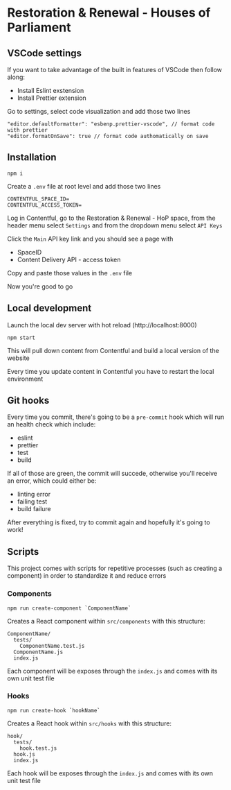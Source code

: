 # Restoration & Renewal - Houses of Parliament

## VSCode settings

If you want to take advantage of the built in features of VSCode then follow
along:

- Install Eslint exstension
- Install Prettier extension

Go to settings, select code visualization and add those two lines

```
"editor.defaultFormatter": "esbenp.prettier-vscode", // format code with prettier
"editor.formatOnSave": true // format code authomatically on save
```

## Installation

```
npm i
```

Create a `.env` file at root level and add those two lines

```
CONTENTFUL_SPACE_ID=
CONTENTFUL_ACCESS_TOKEN=
```

Log in Contentful, go to the Restoration & Renewal - HoP space, from the header
menu select `Settings` and from the dropdown menu select `API Keys`

Click the `Main` API key link and you should see a page with

- SpaceID
- Content Delivery API - access token

Copy and paste those values in the `.env` file

Now you're good to go

## Local development

Launch the local dev server with hot reload (http://localhost:8000)

```
npm start
```

This will pull down content from Contentful and build a local version of the
website

Every time you update content in Contentful you have to restart the local
environment

## Git hooks

Every time you commit, there's going to be a `pre-commit` hook which will run an
health check which include:

- eslint
- prettier
- test
- build

If all of those are green, the commit will succede, otherwise you'll receive an
error, which could either be:

- linting error
- failing test
- build failure

After everything is fixed, try to commit again and hopefully it's going to work!

## Scripts

This project comes with scripts for repetitive processes (such as creating a
component) in order to standardize it and reduce errors

### Components

```
npm run create-component `ComponentName`
```

Creates a React component within `src/components` with this structure:

```
ComponentName/
  tests/
    ComponentName.test.js
  ComponentName.js
  index.js
```

Each component will be exposes through the `index.js` and comes with its own
unit test file

### Hooks

```
npm run create-hook `hookName`
```

Creates a React hook within `src/hooks` with this structure:

```
hook/
  tests/
    hook.test.js
  hook.js
  index.js
```

Each hook will be exposes through the `index.js` and comes with its own unit
test file

